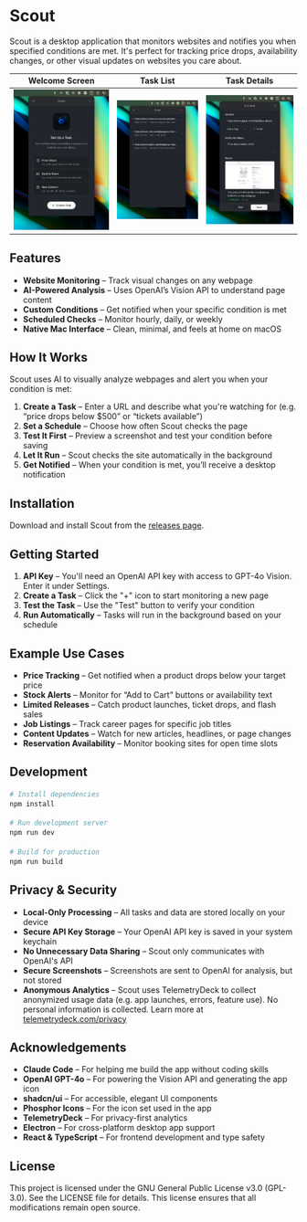 # Scout

Scout is a desktop application that monitors websites and notifies you when specified conditions are met. It's perfect for tracking price drops, availability changes, or other visual updates on websites you care about.

| Welcome Screen | Task List | Task Details |
|:-------------:|:---------:|:------------:|
| ![Welcome Screen](/public/01_welcome@2x.png) | ![Task List](/public/02_list@2x.png) | ![Task Details](/public/03_task@2x.png) |

## Features

- **Website Monitoring** – Track visual changes on any webpage
- **AI-Powered Analysis** – Uses OpenAI’s Vision API to understand page content
- **Custom Conditions** – Get notified when your specific condition is met
- **Scheduled Checks** – Monitor hourly, daily, or weekly
- **Native Mac Interface** – Clean, minimal, and feels at home on macOS

## How It Works

Scout uses AI to visually analyze webpages and alert you when your condition is met:

1. **Create a Task** – Enter a URL and describe what you're watching for (e.g. “price drops below $500” or “tickets available”)
2. **Set a Schedule** – Choose how often Scout checks the page
3. **Test It First** – Preview a screenshot and test your condition before saving
4. **Let It Run** – Scout checks the site automatically in the background
5. **Get Notified** – When your condition is met, you’ll receive a desktop notification

## Installation

Download and install Scout from the [releases page](https://github.com/gustavscirulis/scout/releases).

## Getting Started

1. **API Key** – You'll need an OpenAI API key with access to GPT-4o Vision. Enter it under Settings.
2. **Create a Task** – Click the "+" icon to start monitoring a new page
3. **Test the Task** – Use the "Test" button to verify your condition
4. **Run Automatically** – Tasks will run in the background based on your schedule

## Example Use Cases

- **Price Tracking** – Get notified when a product drops below your target price
- **Stock Alerts** – Monitor for “Add to Cart” buttons or availability text
- **Limited Releases** – Catch product launches, ticket drops, and flash sales
- **Job Listings** – Track career pages for specific job titles
- **Content Updates** – Watch for new articles, headlines, or page changes
- **Reservation Availability** – Monitor booking sites for open time slots

## Development

```bash
# Install dependencies
npm install

# Run development server
npm run dev

# Build for production
npm run build
```

## Privacy & Security

- **Local-Only Processing** – All tasks and data are stored locally on your device
- **Secure API Key Storage** – Your OpenAI API key is saved in your system keychain
- **No Unnecessary Data Sharing** – Scout only communicates with OpenAI's API
- **Secure Screenshots** – Screenshots are sent to OpenAI for analysis, but not stored
- **Anonymous Analytics** – Scout uses TelemetryDeck to collect anonymized usage data (e.g. app launches, errors, feature use). No personal information is collected. Learn more at [telemetrydeck.com/privacy](https://telemetrydeck.com/privacy)

## Acknowledgements

- **Claude Code** – For helping me build the app without coding skills
- **OpenAI GPT-4o** – For powering the Vision API and generating the app icon
- **shadcn/ui** – For accessible, elegant UI components
- **Phosphor Icons** – For the icon set used in the app
- **TelemetryDeck** – For privacy-first analytics
- **Electron** – For cross-platform desktop app support
- **React & TypeScript** – For frontend development and type safety

## License

This project is licensed under the GNU General Public License v3.0 (GPL-3.0). See the LICENSE file for details. This license ensures that all modifications remain open source.